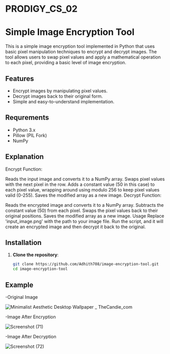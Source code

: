 # PRODIGY_CS_02

# Simple Image Encryption Tool

This is a simple image encryption tool implemented in Python that uses basic pixel manipulation techniques to encrypt and decrypt images. The tool allows users to swap pixel values and apply a mathematical operation to each pixel, providing a basic level of image encryption.

## Features

- Encrypt images by manipulating pixel values.
- Decrypt images back to their original form.
- Simple and easy-to-understand implementation.

## Requrements

- Python 3.x
- Pillow (PIL Fork)
- NumPy

## Explanation

Encrypt Function:

Reads the input image and converts it to a NumPy array.
Swaps pixel values with the next pixel in the row.
Adds a constant value (50 in this case) to each pixel value, wrapping around using modulo 256 to keep pixel values valid (0-255).
Saves the modified array as a new image.
Decrypt Function:

Reads the encrypted image and converts it to a NumPy array.
Subtracts the constant value (50) from each pixel.
Swaps the pixel values back to their original positions.
Saves the modified array as a new image.
Usage
Replace 'input_image.png' with the path to your image file.
Run the script, and it will create an encrypted image and then decrypt it back to the original.
## Installation

1. **Clone the repository**:

   ```bash
   git clone https://github.com/Adhith708/image-encryption-tool.git
   cd image-encryption-tool

## Example

-Original Image 

![Minimalist Aesthetic Desktop Wallpaper _ TheCandie_com](https://github.com/user-attachments/assets/ad02a5bc-6e9c-4212-a1a2-a7f141560e99)

-Image After Encryption

![Screenshot (71)](https://github.com/user-attachments/assets/d898a740-2155-445a-9237-dc427274fd8c)

-Image After Decryption

![Screenshot (72)](https://github.com/user-attachments/assets/b97a88ce-63f0-48fb-911a-d3de46d630f2)
